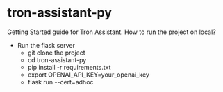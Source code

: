 # tron-assistant-py

Getting Started guide for Tron Assistant. How to run the project on local?

- Run the flask server
  - git clone the project
  - cd tron-assistant-py
  - pip install -r requirements.txt
  - export OPENAI_API_KEY=your_openai_key
  - flask run --cert=adhoc
